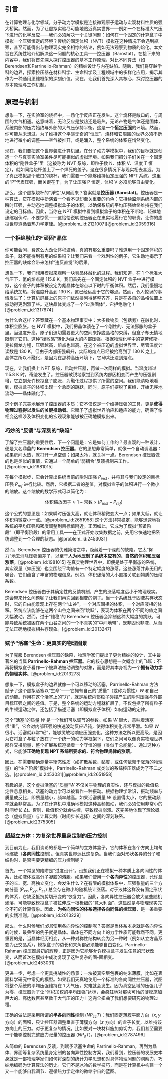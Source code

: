 ## 引言
在计算物理与化学领域，分子动力学模拟是连接微观原子运动与宏观材料性质的强大桥梁。然而，为了让虚拟实验尽可能地贴近真实世界——例如一个在标准大气压下进行的化学反应——我们必须解决一个关键问题：如何在一个固定的计算盒子中模拟一个压强恒定的环境？传统的固定体积（NVT）模拟在这种情况下会遇到瓶颈，甚至可能得出与物理现实完全相悖的结论，例如无法观察到物质的熔化。本文旨在系统性地介绍解决这一问题的核心工具——控压器（Barostat）。在接下来的内容中，我们将首先深入探讨控压器的基本工作原理，对比不同算法（如Berendsen和Parrinello-Rahman）的精妙设计与内在缺陷。随后，我们将穿越学科的边界，探索控压器在材料科学、生命科学及工程领域中的多样化应用，揭示其作为一种通用思维框架的深刻价值。现在，让我们首先深入其核心，探讨控压器的基本原理与工作机制。

## 原理与机制

想象一下，在实验室的烧杯中，一场化学反应正在发生。这个烧杯是敞口的，与周围的大气相通。这意味着，无论反应是放热还是吸热，无论产物是气体还是固体，系统内部的压力始终与外部的大气压保持平衡。这是一个**恒定压强**的环境。然而，你可能从未想过，为了维持这个平淡无奇的“恒压”，烧杯和它周围的世界必须不断地进行微小的调整——空气被推开，或是涌入，整个系统的体积在悄然变化。

现在，我们要把这个世界装进计算机里。在分子动力学模拟中，我们的目标就是创造一个与真实实验室条件尽可能相似的虚拟环境。如果我们把分子们关在一个固定体积的“刚性盒子”里（这被称为 NVT 系综，即粒子数 N、体积 V、温度 T 恒定），就如同给烧杯盖上了一个焊死的盖子。这在很多情况下与现实相去甚远。为了真正模拟那个敞口的烧杯，我们需要一个能够维持恒定压强的 NPT 系综。这里的“P”代表压强，而关键在于，为了让压强 P 恒定，体积 V 必须能够自由变化。

那么，这个虚拟烧杯的“弹性”从何而来？答案就是**控压器 (Barostat)**。控压器是一种算法，它在模拟中扮演着一个看不见却至关重要的角色：它持续监测系统内部的瞬时压强，并动态地调整模拟盒子的体积，以确保系统的平均压强始终维持在我们设定的目标值。因此，当你在 NPT 模拟中看到模拟盒子的体积在不断地、轻微地涨缩起伏时，不要惊慌——这恰恰说明控压器正在忠实地履行它的职责，让你的虚拟世界遵循着热力学定律。[@problem_id:2121007][@problem_id:2059316]

### 一个拒绝融化的“顽固”晶体

你可能会问，费这么大劲让体积波动，真的有那么重要吗？难道用一个固定体积的盒子，就不能得到有用的结果吗？让我们来看一个戏剧性的例子，它生动地揭示了控压器的缺席会带来怎样“违反直觉”的后果。

想象一下，我们想用模拟来观察一块氪晶体融化的过程。我们知道，在 1 个标准大气压下，氪的熔点是 $115.8$ K。我们首先在一个固定体积的 NVT 盒子中进行模拟，这个盒子的体积被设定为氪晶体在熔点以下时的平衡体积。然后，我们慢慢地给系统加热，将温度升高到 $130$ K，这已经远高于它的熔点。然而，令人惊讶的事情发生了：计算机屏幕上的原子们依然排列得整整齐齐，只是在各自的晶格位置上振动得更剧烈了些。这块晶体变成了一个“过热固体”，它拒绝融化！[@problem_id:1317674]

为什么会这样？答案藏在一个基本物理事实中：大多数物质（包括氪）在融化时，体积会膨胀。在 NVT 模拟中，我们把晶体锁在了一个刚性的、无法膨胀的盒子里。当温度升高，原子们迫切需要更大的空间来挣脱晶格的束缚，但盒子却无情地限制了它们。这种“挫败感”转化为巨大的内部压强。根据物理化学中的克劳修斯-克拉佩龙方程，压强越高，熔点也越高。在这个被压迫的虚拟世界里，尽管温度计读数是 $130$ K，但由于内部压强飙升，实际的熔点已经被抬高到了 $130$ K 之上。晶体之所以不融化，是因为在那种高压环境下，它*确实*还没到熔点。

现在，让我们换上 NPT 系综，启动控压器，再做一次同样的模拟。当温度越过 $115.8$ K 时，奇迹发生了。控压器敏锐地察觉到系统内部因相变而产生的压强剧增，它立刻允许模拟盒子膨胀，为融化过程提供了所需的空间。我们能清晰地看到，模拟盒子的体积出现一个急剧的跳跃，同时，原子们摆脱了束缚，开始无序地流动——晶体融化了。

这个例子完美地展示了控压器的本质：它不仅仅是一个维持压强的工具，更是**使得物理过程得以发生的关键推动者**。它赋予了虚拟世界响应和适应的能力，确保了像相变这样涉及体积变化的宏观现象能够被正确地模拟出来。

### 巧妙的“反馈”与深刻的“缺陷”

了解了控压器的重要性后，下一个问题是：它是如何工作的？最直观的一种设计，便是大名鼎鼎的 **Berendsen 控压器**。它的思想非常简单，就像一个自动调温器：如果房间太热，就打开一点空调；如果太冷，就关掉一点。Berendsen 控压器做的也是类似的事情，它通过一个简单的“弱耦合”反馈机制来工作。[@problem_id:1981015]

在每个模拟步，它会计算出系统当前的瞬时压强 $P_{inst}$，并将其与我们设定的目标压强 $P_{ref}$ 进行比较。然后，它根据二者的差值，对模拟盒子的体积进行一个微小的缩放。这个缩放的数学形式可以简化为：

$$
\text{体积缩放因子} \approx 1 - \text{常数} \times (P_{inst} - P_{ref})
$$

这个公式的意思是：如果瞬时压强太高，就让体积稍微变大一点；如果太低，就让体积稍微变小一点。[@problem_id:2651958] 这个方法非常稳定，能够迅速地将系统的平均压强和密度调整到目标值附近。正因如此，它成为了模拟“预备阶段”（即平衡阶段）的常用工具——在正式开始收集数据之前，先用它快速地把系统调整到一个合理的状态。[@problem_id:2453031]

然而，Berendsen 控压器的优雅简洁之中，隐藏着一个深刻的缺陷。它太“努力”地去消除压强偏差了，以至于**人为地压制了系统本应有的、自然的体积和压强涨落**。[@problem_id:1981015] 在真实物理世界中，即便是处于平衡态的系统，其宏观量（如压强）也会围绕平均值有一个特定幅度的涨落。这些涨落并非无用的噪音，它们蕴含了丰富的物理信息，例如，体积涨落的大小直接关联到物质的压缩系数。

Berendsen 控压器由于其确定性的反馈机制，产生的涨落幅度远小于物理现实。这会带来什么问题呢？让我们再次回到相变的例子。当一个系统处于固液共存状态时，它的自由能景观上存在两个“山谷”，一个对应固相的体积，一个对应液相的体积。系统应该能够在这两个山谷之间来回“跳跃”，表现为体积在两个不同的值之间大幅波动。然而，过于“维稳”的 Berendsen 控压器会抑制这种大幅度的跳跃，可能导致系统被困在两个山谷之间的一个不真实的“中间地带”，既非固也非液，从而无法正确地模拟相共存现象。[@problem_id:2013247]

### 赋予“活塞”生命：更真实的物理图景

为了克服 Berendsen 控压器的缺陷，物理学家们提出了更为精妙的设计，其中最著名的当属 **Parrinello-Rahman 控压器**。它的核心思想是一次概念上的飞跃：不再将模拟盒子看作一个被算法被动调整的对象，而是将其本身视为一个**拥有动力学的物理实体**。[@problem_id:2013273]

想象一下，模拟盒子的边界就像一个可以移动的活塞。Parrinello-Rahman 方法赋予了这个虚拟活塞以“生命”——它拥有自己的“质量”（或称为惯性）$W$ 和自己的动能。作用在这个活塞上的“力”，就是系统内部粒子碰撞产生的瞬时压强与外部目标压强之间的差值。于是，整个系统的运动方程就扩展了，不仅包括了所有粒子的牛顿运动定律，还包括了描述活塞（即模拟盒子体积）如何运动的定律。

这个“活塞”的质量 $W$ 是一个我们可以调节的参数。如果 $W$ 很大，意味着活塞很“重”，它会对内部压强的快速波动反应迟钝，使得体积变化非常平滑。如果 $W$ 很小，活塞就非常“轻”，能够灵敏地响应压强变化。这种方法之所以更高级，是因为它将盒子与粒子放在了一个统一的动力学框架下，它们之间可以像真实物理世界那样交换能量，整个扩展系统遵循着一个守恒的量（类似于总能量）。通过这种方式，它能够**正确地复现 NPT 系综所要求的、符合物理规律的涨落**。

因此，在需要精确测量平衡态性质（如扩散系数、黏度，或任何依赖于涨落的物理量）的“生产阶段”模拟中，Parrinello-Rahman 或类似的系综控压器成为了不二之选。[@problem_id:2453031][@problem_id:2651958]

有趣的是，这个虚拟活塞的“质量”$W$ 不仅关乎物理的真实性，还与模拟的数值稳定性息息相关。活塞的动力学可以被看作一种振动。根据物理学常识，振动频率与质量成反比，即质量越小，频率越高。如果活塞质量 $W$ 设置得太小，它的振动频率就会非常高。为了在计算机中准确地模拟这种高频振动，我们必须使用非常小的时间步长 $\Delta t$。否则，数值积分就会失控，导致模拟崩溃。这完美地体现了理论概念（虚拟质量）与计算实践（时间步长选择）之间的深刻联系。[@problem_id:2375305]

### 超越立方体：为复杂世界量身定制的压力控制

到目前为止，我们谈论的都是一个简单的立方体盒子，它的体积在各个方向上均匀地缩放（**各向同性**控制）。但真实世界远比这复杂。当我们面对形状各异的分子和结构时，是否需要更精细的压力控制呢？

首先，一个常见的陷阱是“过度设计”。设想我们正在模拟一种本质上各向同性的体系，比如液体或高分子凝胶的溶胀。如果我们使用一个**各向异性**的控压器，允许盒子的长、宽、高独立变化，会发生什么？在有限的模拟体系中，压强张量的三个方向分量 ($P_{xx}, P_{yy}, P_{zz}$) 总会存在微小的随机统计涨落。对于液体这样没有固定形状的体系，它缺乏抵抗剪切形变的“恢复力”。因此，各向异性控压器会放大这些随机涨落，可能导致模拟盒子被拉伸成一根极细的“意大利面”，这显然是与物理现实完全不符的计算假象。因此，**为各向同性的体系选择各向同性的控压器**，是一条重要的实践准则。[@problem_id:2013229]

那么，什么时候我们*必须*使用各向异性的控制呢？答案是当体系本身就是各向异性的时候，最典型的例子就是晶体。晶体在不同方向上的力学性质可能截然不同。更重要的是，当晶体经历相变，从一种对称性结构转变为另一种时（例如从立方晶系变为正交晶系），模拟盒子的边长和夹角都必须能够自由变化。Parrinello-Rahman 控压器最初的辉煌，正是因为它能够允许模拟盒子发生任意的形状改变，从而首次在模拟中成功复现了这种复杂的固-固相变。[@problem_id:2453031]

更进一步，考虑一个更具挑战性的场景：一块被真空层包裹的纳米薄膜，比如在表面科学研究中常见的模型。如果我们天真地使用一个标准的各向同性控压器，试图将整个系统的平均压强维持在 1 大气压，灾难就会发生。因为真空区域的压强几乎为零，控压器为了让“体积加权的平均压强”达标，会疯狂地对那块可怜的薄膜施加巨大的、高达数百甚至数千大气压的压力！这完全扭曲了我们想要研究的物理过程。

正确的做法是采用所谓的**半各向同性**控制 ($NP_{zz}T$)：我们固定薄膜平面方向（$x, y$ 方向）的面积，只让控压器调整垂直于薄膜方向（$z$ 方向）的盒子长度，以维持该方向上的压力。对于更复杂的情况，比如要对一块材料施加剪切力，我们甚至需要一个能够控制完整应力张量的控压器 ($NP_{\sigma}T$)。[@problem_id:2787496]

从简单的 Berendsen 反馈，到赋予活塞生命的 Parrinello-Rahman，再到为晶体、界面等复杂系统量身定制的各向异性控制方案，我们看到，控压器的发展史本身就是一部物理学家们如何将深刻的统计力学思想和对具体物理问题的洞察力，巧妙地编码为计算算法的历史。它们不是冰冷的数学技巧，而是在计算机中构建一个又一个能够自我调节、遵循热力学定律的微缩宇宙的蓝图。